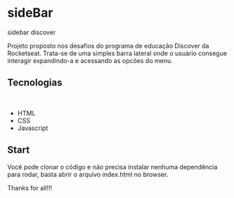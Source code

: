 # sideBar
sidebar discover

Projeto proposto nos desafios do programa de educação Discover da Rocketseat.
Trata-se de uma simples barra lateral onde o usuário consegue interagir expandindo-a e acessando as opcões do menu.

## Tecnologias

<br>
<ul>
  <li>HTML</li>
  <li>CSS</li>
  <li>Javascript</li>
</ul>

## Start

Você pode clonar o código e não precisa instalar nenhuma dependência para rodar, basta abrir o arquivo index.html no browser.

Thanks for all!!!


